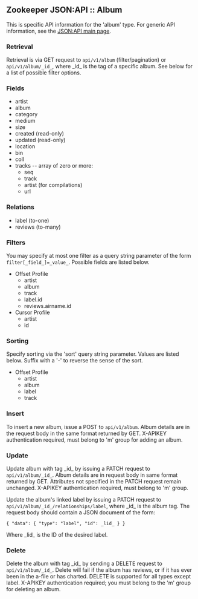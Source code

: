 ## Zookeeper JSON:API :: Album

This is specific API information for the 'album' type.  For generic API
information, see the [JSON:API main page](./API.md).

### Retrieval

Retrieval is via GET request to `api/v1/album` (filter/pagination) or
`api/v1/album/_id_`, where \_id_ is the tag of a specific album.  See
below for a list of possible filter options.

### Fields

* artist
* album
* category
* medium
* size
* created (read-only)
* updated (read-only)
* location
* bin
* coll
* tracks -- array of zero or more:
  * seq
  * track
  * artist (for compilations)
  * url

### Relations

* label (to-one)
* reviews (to-many)

### Filters

You may specify at most one filter as a query string parameter of the
form `filter[_field_]=_value_`.  Possible fields are listed below.

* Offset Profile
  * artist
  * album
  * track
  * label.id
  * reviews.airname.id
* Cursor Profile
  * artist
  * id

### Sorting

Specify sorting via the 'sort' query string parameter.  Values are listed
below.  Suffix with a '-' to reverse the sense of the sort.

* Offset Profile
  * artist
  * album
  * label
  * track

### Insert

To insert a new album, issue a POST to `api/v1/album`.  Album details
are in the request body in the same format returned by GET.  X-APIKEY
authentication required, must belong to 'm' group for adding an
album.

### Update

Update album with tag \_id_ by issuing a PATCH request to
`api/v1/album/_id_`.  Album details are in request body in same format
returned by GET.  Attributes not specified in the PATCH request remain
unchanged.  X-APIKEY authentication required, must belong to 'm'
group.

Update the album's linked label by issuing a PATCH request to
`api/v1/album/_id_/relationships/label`, where \_id_ is the album tag.
The request body should contain a JSON document of the form:

    { "data": { "type": "label", "id": _lid_ } }

Where \_lid_ is the ID of the desired label.

### Delete

Delete the album with tag \_id_ by sending a DELETE request to
`api/v1/album/_id_`.  Delete will fail if the album has reviews, or if
it has ever been in the a-file or has charted.  DELETE is supported
for all types except label.  X-APIKEY authentication required; you
must belong to the 'm' group for deleting an album.
